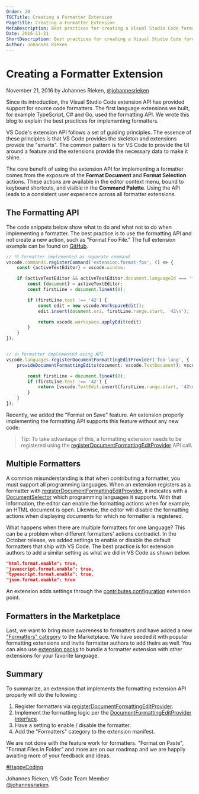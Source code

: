 ```yaml
---
Order: 20
TOCTitle: Creating a Formatter Extension
PageTitle: Creating a Formatter Extension
MetaDescription: Best practices for creating a Visual Studio Code formatter extension.
Date: 2016-11-21
ShortDescription: Best practices for creating a Visual Studio Code formatter extension.
Author: Johannes Rieken
---
```


# Creating a Formatter Extension

November 21, 2016 by Johannes Rieken, [@johannesrieken](https://twitter.com/johannesrieken)

Since its introduction, the Visual Studio Code extension API has provided support for source code formatters. The first language extensions we built, for example TypeScript, C# and Go, used the formatting API. We wrote this blog to explain the best practices for implementing formatters.

VS Code's extension API follows a set of guiding principles. The essence of these principles is that VS Code provides the skeleton and extensions provide the "smarts". The common pattern is for VS Code to provide the UI around a feature and the extensions provide the necessary data to make it shine.

The core benefit of using the extension API for implementing a formatter comes from the exposure of the **Format Document** and **Format Selection** actions. These actions are available in the editor context menu, bound to keyboard shortcuts, and visible in the **Command Palette**. Using the API leads to a consistent user experience across all formatter extensions.

## The Formatting API

The code snippets below show what to do and what not to do when implementing a formatter. The best practice is to use the formatting API and not create a new action, such as "Format Foo File." The full extension example can be found on [GitHub](https://github.com/jrieken/vscode-formatter-sample).

```typescript
// 👎 formatter implemented as separate command
vscode.commands.registerCommand('extension.format-foo', () => {
    const {activeTextEditor} = vscode.window;

    if (activeTextEditor && activeTextEditor.document.languageId === 'foo-lang') {
        const {document} = activeTextEditor;
        const firstLine = document.lineAt(0);

        if (firstLine.text !== '42') {
            const edit = new vscode.WorkspaceEdit();
            edit.insert(document.uri, firstLine.range.start, '42\n');

            return vscode.workspace.applyEdit(edit)
        }
    }
});


// 👍 formatter implemented using API
vscode.languages.registerDocumentFormattingEditProvider('foo-lang', {
    provideDocumentFormattingEdits(document: vscode.TextDocument): vscode.TextEdit[] {

        const firstLine = document.lineAt(0);
        if (firstLine.text !== '42') {
            return [vscode.TextEdit.insert(firstLine.range.start, '42\n')];
        }
    }
});
```

Recently, we added the "Format on Save" feature. An extension properly implementing the formatting API supports this feature without any new code.

> Tip: To take advantage of this, a formatting extension needs to be registered using the [registerDocumentFormattingEditProvider](https://github.com/microsoft/vscode/blob/a80f904d4e9afa7a05ae57a0123c11b727097129/src/vs/vscode.d.ts#L10089) API call.

## Multiple Formatters

A common misunderstanding is that when contributing a formatter, you must support all programming languages. When an extension registers as a formatter with [registerDocumentFormattingEditProvider](https://github.com/microsoft/vscode/blob/a80f904d4e9afa7a05ae57a0123c11b727097129/src/vs/vscode.d.ts#L10089), it indicates with a [DocumentSelector](https://github.com/microsoft/vscode/blob/a80f904d4e9afa7a05ae57a0123c11b727097129/src/vs/vscode.d.ts#L1940) which programming languages it supports. With that information, the editor can enable the formatting actions when for example, an HTML document is open. Likewise, the editor will disable the formatting actions when displaying documents for which no formatter is registered.

What happens when there are multiple formatters for one language? This can be a problem when different formatters' actions contradict. In the October release, we added settings to enable or disable the default formatters that ship with VS Code. The best practice is for extension authors to add a similar setting as what we did in VS Code as shown below.

```json
"html.format.enable": true,
"javascript.format.enable": true,
"typescript.format.enable": true,
"json.format.enable": true
```

An extension adds settings through the [contributes.configuration](/docs/extensionAPI/extension-points.md#contributesconfiguration) extension point.

## Formatters in the Marketplace

Last, we want to bring more awareness to formatters and have added a new ["Formatters" category](https://marketplace.visualstudio.com/search?target=VSCode&category=Formatters&sortBy=Downloads) to the Marketplace. We have seeded it with popular formatting extensions and invite formatter authors to add theirs as well. You can also use [extension packs](/updates/v1_7#_extension-packs) to bundle a formatter extension with other extensions for your favorite language.

## Summary

To summarize, an extension that implements the formatting extension API properly will do the following :

1. Register formatters via [registerDocumentFormattingEditProvider](https://github.com/microsoft/vscode/blob/a80f904d4e9afa7a05ae57a0123c11b727097129/src/vs/vscode.d.ts#L10089).
2. Implement the formatting logic per the [DocumentFormattingEditProvider interface](https://github.com/microsoft/vscode/blob/a80f904d4e9afa7a05ae57a0123c11b727097129/src/vs/vscode.d.ts#L3425).
3. Have a setting to enable / disable the formatter.
4. Add the "Formatters" category to the extension manifest.

We are not done with the feature work for formatters. "Format on Paste", "Format Files in Folder" and more are on our roadmap and we are happily awaiting more of your feedback and ideas.

[#HappyCoding](https://twitter.com/hashtag/HappyCoding?src=hash)

Johannes Rieken, VS Code Team Member <br> [@johannesrieken](https://twitter.com/johannesrieken)